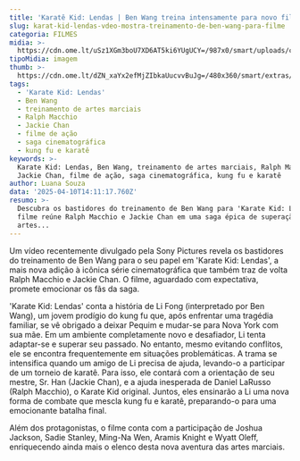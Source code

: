 ```yaml
---
title: 'Karatê Kid: Lendas | Ben Wang treina intensamente para novo filme'
slug: karat-kid-lendas-vdeo-mostra-treinamento-de-ben-wang-para-filme
categoria: FILMES
midia: >-
  https://cdn.ome.lt/uSz1XGm3boU7XD6AT5ki6YUgUCY=/987x0/smart/uploads/conteudo/fotos/OMELETE_CAPA_-_2025-04-10T104817.235.png
tipoMidia: imagem
thumb: >-
  https://cdn.ome.lt/dZN_xaYx2efMjZIbkaUucvvBuJg=/480x360/smart/extras/conteudos/omelete_THUMB_-_2025-04-10T104801.460.png
tags:
  - 'Karate Kid: Lendas'
  - Ben Wang
  - treinamento de artes marciais
  - Ralph Macchio
  - Jackie Chan
  - filme de ação
  - saga cinematográfica
  - kung fu e karatê
keywords: >-
  Karate Kid: Lendas, Ben Wang, treinamento de artes marciais, Ralph Macchio,
  Jackie Chan, filme de ação, saga cinematográfica, kung fu e karatê
author: Luana Souza
data: '2025-04-10T14:11:17.760Z'
resumo: >-
  Descubra os bastidores do treinamento de Ben Wang para 'Karate Kid: Lendas'. O
  filme reúne Ralph Macchio e Jackie Chan em uma saga épica de superação e
  artes...
---
```


Um vídeo recentemente divulgado pela Sony Pictures revela os bastidores do treinamento de Ben Wang para o seu papel em 'Karate Kid: Lendas', a mais nova adição à icônica série cinematográfica que também traz de volta Ralph Macchio e Jackie Chan. O filme, aguardado com expectativa, promete emocionar os fãs da saga. 

'Karate Kid: Lendas' conta a história de Li Fong (interpretado por Ben Wang), um jovem prodígio do kung fu que, após enfrentar uma tragédia familiar, se vê obrigado a deixar Pequim e mudar-se para Nova York com sua mãe. Em um ambiente completamente novo e desafiador, Li tenta adaptar-se e superar seu passado. No entanto, mesmo evitando conflitos, ele se encontra frequentemente em situações problemáticas. A trama se intensifica quando um amigo de Li precisa de ajuda, levando-o a participar de um torneio de karatê. Para isso, ele contará com a orientação de seu mestre, Sr. Han (Jackie Chan), e a ajuda inesperada de Daniel LaRusso (Ralph Macchio), o Karate Kid original. Juntos, eles ensinarão a Li uma nova forma de combate que mescla kung fu e karatê, preparando-o para uma emocionante batalha final. 

Além dos protagonistas, o filme conta com a participação de Joshua Jackson, Sadie Stanley, Ming-Na Wen, Aramis Knight e Wyatt Oleff, enriquecendo ainda mais o elenco desta nova aventura das artes marciais.
